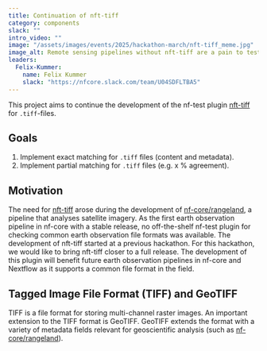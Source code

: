 ```yaml
---
title: Continuation of nft-tiff
category: components
slack: ""
intro_video: ""
image: "/assets/images/events/2025/hackathon-march/nft-tiff_meme.jpg"
image_alt: Remote sensing pipelines without nft-tiff are a pain to test!
leaders:
  Felix-Kummer:
    name: Felix Kummer
    slack: "https://nfcore.slack.com/team/U04SDFLTBA5"
---
```


This project aims to continue the development of the nf-test plugin [nft-tiff](https://github.com/nf-core/nft-tiff) for `.tiff`-files.

## Goals

1. Implement exact matching for `.tiff` files (content and metadata).
2. Implement partial matching for `.tiff` files (e.g. x % agreement).

## Motivation

The need for [nft-tiff](https://github.com/nf-core/nft-tiff) arose during the development of [nf-core/rangeland](https://nf-co.re/rangeland), a pipeline that analyses satellite imagery.
As the first earth observation pipeline in nf-core with a stable release, no off-the-shelf nf-test plugin for checking common earth observation file formats was available.
The development of nft-tiff started at a previous hackathon.
For this hackathon, we would like to bring nft-tiff closer to a full release.
The development of this plugin will benefit future earth observation pipelines in nf-core and Nextflow as it supports a common file format in the field.

## Tagged Image File Format (TIFF) and GeoTIFF

TIFF is a file format for storing multi-channel raster images.
An important extension to the TIFF format is GeoTIFF.
GeoTIFF extends the format with a variety of metadata fields relevant for geoscientific analysis (such as [nf-core/rangeland](https://nf-co.re/rangeland)).